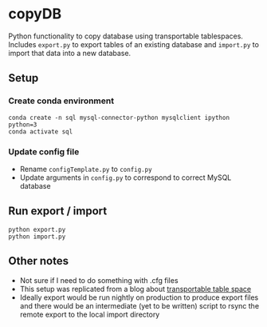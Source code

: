 # copyDB

Python functionality to copy database using transportable tablespaces. Includes `export.py` to 
export tables of an existing database and `import.py` to import that data into a new database.

## Setup

### Create conda environment

    conda create -n sql mysql-connector-python mysqlclient ipython python=3
    conda activate sql

### Update config file

* Rename `configTemplate.py` to `config.py`
* Update arguments in `config.py` to correspond to correct MySQL database

## Run export / import

    python export.py
    python import.py

## Other notes

* Not sure if I need to do something with .cfg files
* This setup was replicated from a blog about [transportable table space](https://blog.toadworld.com/2017/06/14/transportable-tablespaces-in-innodb)
* Ideally export would be run nightly on production to produce export files and there would be an intermediate (yet to be written) script to rsync the remote export to the local import directory
